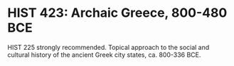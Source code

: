 # HIST 423: Archaic Greece, 800-480 BCE

HIST 225 strongly recommended. Topical approach to the social and cultural history of the ancient Greek city states, ca. 800-336 BCE.